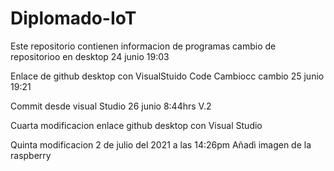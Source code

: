 # Diplomado-IoT
Este repositorio contienen informacion de programas
cambio de repositorioo en desktop 24 junio 19:03

Enlace de github desktop con VisualStuido Code
 Cambiocc
cambio 25 junio 19:21

Commit desde visual Studio 26 junio 8:44hrs V.2

Cuarta modificacion enlace github desktop con Visual Studio

Quinta modificacion 2 de julio del 2021 a las 14:26pm 
Añadì imagen de la raspberry 




















 
